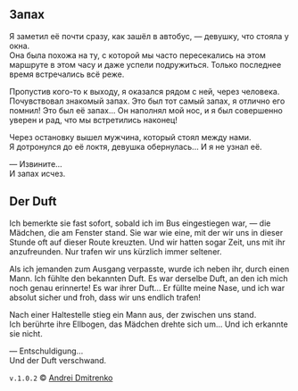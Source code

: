 ## Запах

Я заметил её почти сразу, как зашёл в автобус, &mdash; девушку, что стояла у окна.  
Она была похожа на ту, с которой мы часто пересекались на этом маршруте в этом часу и даже успели подружиться. Только последнее время встречались всё реже.  

Пропустив кого-то к выходу, я оказался рядом с ней, через человека. Почувствовал знакомый запах. Это был тот самый запах, я отлично его помнил! Это был её запах... Он наполнял мой нос, и я был совершенно уверен и рад, что мы встретились наконец!  

Через остановку вышел мужчина, который стоял между нами.  
Я дотронулся до её локтя, девушка обернулась... И я не узнал её.

&mdash; Извините...  
И запах исчез.

## Der Duft

Ich bemerkte sie fast sofort, sobald ich im Bus eingestiegen war, &mdash; die Mädchen, die am Fenster stand.
Sie war wie eine, mit der wir uns in dieser Stunde oft auf dieser Route kreuzten. Und wir hatten sogar Zeit, uns mit ihr anzufreunden. Nur trafen wir uns kürzlich immer seltener.

Als ich jemanden zum Ausgang verpasste, wurde ich neben ihr, durch einen Mann. Ich fühlte den bekannten Duft.
Es war derselbe Duft, an den ich mich noch genau erinnerte! Es war ihrer Duft... Er füllte meine Nase, und ich war absolut sicher und froh, dass wir uns endlich trafen!

Nach einer Haltestelle stieg ein Mann aus, der zwischen uns stand.  
Ich berührte ihre Ellbogen, das Mädchen drehte sich um... Und ich erkannte sie nicht.

&mdash; Entschuldigung...  
Und der Duft verschwand.


`v.1.0.2` &copy; [Andrei Dmitrenko](https://vk.com/fineliterature)
